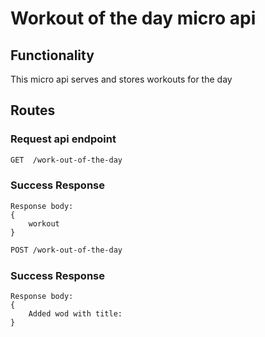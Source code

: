 # Workout of the day micro api
## Functionality

This micro api serves and stores workouts for the day

## Routes

### Request api endpoint
```bash 
GET  /work-out-of-the-day
```
### Success Response
    Response body:
    {
        workout
    }

```bash 
POST /work-out-of-the-day
```
### Success Response
    Response body:
    {
        Added wod with title: 
    }